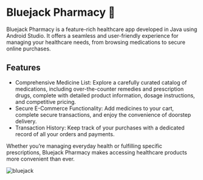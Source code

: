 # Bluejack Pharmacy 💊

Bluejack Pharmacy is a feature-rich healthcare app developed in Java using Android Studio. It offers a seamless and user-friendly experience for managing your healthcare needs, from browsing medications to secure online purchases.

## Features
- Comprehensive Medicine List: Explore a carefully curated catalog of medications, including over-the-counter remedies and prescription drugs, complete with detailed product information, dosage instructions, and competitive pricing.
- Secure E-Commerce Functionality: Add medicines to your cart, complete secure transactions, and enjoy the convenience of doorstep delivery.
- Transaction History: Keep track of your purchases with a dedicated record of all your orders and payments.

Whether you’re managing everyday health or fulfilling specific prescriptions, Bluejack Pharmacy makes accessing healthcare products more convenient than ever.

![bluejack](https://github.com/user-attachments/assets/824af56c-2b5d-4f07-80d4-15a83e01226a)
